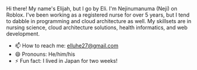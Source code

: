 Hi there! My name's Elijah, but I go by Eli. I'm Nejinumanuma (Neji) on Roblox. I've been working as a registered nurse for over 5 years, but I tend to dabble in programming and cloud architecture as well. My skillsets are in nursing science, cloud architecture solutions, health informatics, and web development.
 
- 📫 How to reach me: elluhe27@gmail.com
- 😄 Pronouns: He/him/his
- ⚡ Fun fact: I lived in Japan for two weeks!

